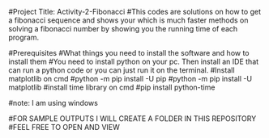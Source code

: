 #Project Title: Activity-2-Fibonacci
#This codes are solutions on how to get a fibonacci sequence and shows your which is much faster methods on solving a fibonacci number by showing you the running time of each program.

#Prerequisites
#What things you need to install the software and how to install them
#You need to install python on your pc. Then install an IDE that can run a python code or you can just run it on the terminal. 
#Install matplotlib on cmd
  #python -m pip install -U pip
  #python -m pip install -U matplotlib
#install time library on cmd
  #pip install python-time

#note: I am using windows

#FOR SAMPLE OUTPUTS I WILL CREATE A FOLDER IN THIS REPOSITORY
#FEEL FREE TO OPEN AND VIEW





